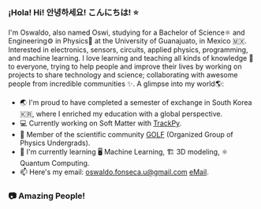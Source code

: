 ### ¡Hola! Hi! 안녕하세요! こんにちは! ⭐

<!--
**OswiFUribe/OswiFUribe** is a ✨ _special_ ✨ repository because its `README.md` (this file) appears on your GitHub profile.

Here are some ideas to get you started:

- 🔭 I’m currently working on ...
- 🌱 I’m currently learning ...
- 👯 I’m looking to collaborate on ...
- 🤔 I’m looking for help with ...
- 💬 Ask me about ...
- 📫 How to reach me: ...
- 😄 Pronouns: ...
- ⚡ Fun fact: ...
-->

I'm Oswaldo, also named Oswi, studying for a Bachelor of Science⚛️ and Engineering⚙️ in Physics🌌 at the University of Guanajuato, in Mexico 🇲🇽. Interested in electronics, sensors, circuits, applied physics, programming, and machine learning. I love learning and teaching all kinds of knowledge 🧠 to everyone, trying to help people and improve their lives by working on projects to share technology and science; collaborating with awesome people from incredible communities ✨. A glimpse into my world🌎:

- 🌏 I'm proud to have completed a semester of exchange in South Korea 🇰🇷, where I enriched my education with a global perspective.
- 💻 Currently working on Soft Matter with [TrackPy](http://soft-matter.github.io/trackpy).
- 👥 Member of the scientific community [GOLF](https://www.facebook.com/golf.fisica) (Organized Group of Physics Undergrads).
- 🌱 I'm currently learning 🖥️ Machine Learning, 🏗️ 3D modeling, ⚛️ Quantum Computing.
- 📫 Here's my email: oswaldo.fonseca.u@gmail.com [eMail](mailto:oswaldo.fonseca.u@gmail.com).

### 📷 Amazing People!

